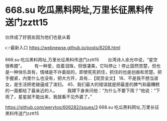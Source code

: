 # 668.su 吃瓜黑料网址,万里长征黑料传送门zztt15
伙伴成了好朋友因为他们也是从着

👉最新入口 https://webnewse.github.io/posts/8208.html

668.su 吃瓜黑料网址,万里长征黑料传送门zztt15　　台湾诗人余光中说，“星空很希腊”。
　　有一种爱，挂着泪珠，但很凄美，它叫停止！停止固然苦楚，但也是一种快乐具有，情绪是不许委屈的，即使死死抓住，抓住的也是创痕和苦楚。把手握紧，内里什么也没有，把大方开，具有...【观赏全文】
		16、不是我不想当淑女，是生活把老娘逼成了泼妇。
		45、我们最大的错误就是把最差的脾气和最糟糕的一面都给了最亲近的人。
　　我蹲下身来问他：“为什么不要下雨？”他说：“下雨了，星星就不能出来，我就看不见外婆了。”

https://github.com/werytos/606282/issues/3
668.su 吃瓜黑料网址,万里长征黑料传送门zztt15
